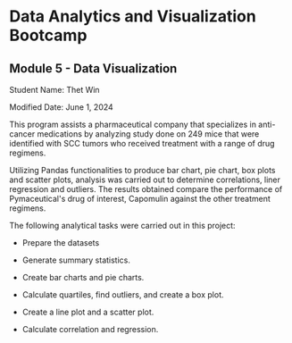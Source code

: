 # Data Analytics and Visualization Bootcamp 
## Module 5 - Data Visualization

Student Name: Thet Win

Modified Date: June 1, 2024

This program assists a pharmaceutical company that specializes in anti-cancer medications
by analyzing study done on 249 mice that were identified with SCC tumors who received treatment
with a range of drug regimens.

Utilizing Pandas functionalities to produce bar chart, pie chart, box plots and scatter plots, 
analysis was carried out to determine correlations, liner regression and outliers.
The results obtained compare the performance of Pymaceutical's drug of interest, Capomulin against the other 
treatment regimens.

The following analytical tasks were carried out in this project:

- Prepare the datasets

- Generate summary statistics.

- Create bar charts and pie charts.

- Calculate quartiles, find outliers, and create a box plot.

- Create a line plot and a scatter plot.

- Calculate correlation and regression.
